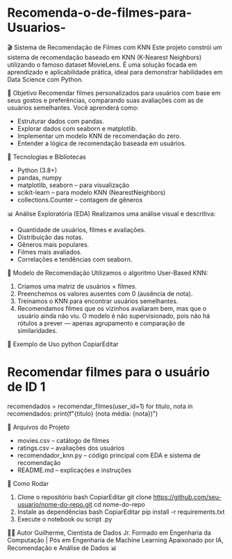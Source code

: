 # Recomenda-o-de-filmes-para-Usuarios-

🎬 Sistema de Recomendação de Filmes com KNN
Este projeto constrói um sistema de recomendação baseado em KNN (K-Nearest Neighbors) utilizando o famoso dataset MovieLens. É uma solução focada em aprendizado e aplicabilidade prática, ideal para demonstrar habilidades em Data Science com Python.

📌 Objetivo
Recomendar filmes personalizados para usuários com base em seus gostos e preferências, comparando suas avaliações com as de usuários semelhantes. Você aprenderá como:
* Estruturar dados com pandas.
* Explorar dados com seaborn e matplotlib.
* Implementar um modelo KNN de recomendação do zero.
* Entender a lógica de recomendação baseada em usuários.

🧠 Tecnologias e Bibliotecas
* Python (3.8+)
* pandas, numpy
* matplotlib, seaborn – para visualização
* scikit-learn – para modelo KNN (NearestNeighbors)
* collections.Counter – contagem de gêneros

📊 Análise Exploratória (EDA)
Realizamos uma análise visual e descritiva:
* Quantidade de usuários, filmes e avaliações.
* Distribuição das notas.
* Gêneros mais populares.
* Filmes mais avaliados.
* Correlações e tendências com seaborn.

🧩 Modelo de Recomendação
Utilizamos o algoritmo User-Based KNN:
1. Criamos uma matriz de usuários × filmes.
2. Preenchemos os valores ausentes com 0 (ausência de nota).
3. Treinamos o KNN para encontrar usuários semelhantes.
4. Recomendamos filmes que os vizinhos avaliaram bem, mas que o usuário ainda não viu.
O modelo é não supervisionado, pois não há rótulos a prever — apenas agrupamento e comparação de similaridades.

🧪 Exemplo de Uso
python
CopiarEditar
# Recomendar filmes para o usuário de ID 1
recomendados = recomendar_filmes(user_id=1)
for titulo, nota in recomendados:
    print(f"{titulo} (nota média: {nota})")

📂 Arquivos do Projeto
* movies.csv – catálogo de filmes
* ratings.csv – avaliações dos usuários
* recomendador_knn.py – código principal com EDA e sistema de recomendação
* README.md – explicações e instruções

🚀 Como Rodar
1. Clone o repositório
bash
CopiarEditar
git clone https://github.com/seu-usuario/nome-do-repo.git
cd nome-do-repo
2. Instale as dependências
bash
CopiarEditar
pip install -r requirements.txt
3. Execute o notebook ou script .py

🧑‍💻 Autor
Guilherme, Cientista de Dados Jr. Formado em Engenharia da Computação | Pós em Engenharia de Machine Learning Apaixonado por IA, Recomendação e Análise de Dados 📊
